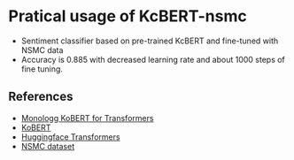 # Pratical usage of KcBERT-nsmc

- Sentiment classifier based on pre-trained KcBERT and fine-tuned with NSMC data
- Accuracy is 0.885 with decreased learning rate and about 1000 steps of fine tuning.


## References

- [Monologg KoBERT for Transformers](https://github.com/monologg/KoBERT)
- [KoBERT](https://github.com/SKTBrain/KoBERT)
- [Huggingface Transformers](https://github.com/huggingface/transformers)
- [NSMC dataset](https://github.com/e9t/nsmc)
